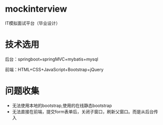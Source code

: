 # mockinterview
IT模拟面试平台（毕业设计）

# 技术选用
后台：springboot+springMVC+mybatis+mysql

前端：HTML+CSS+JavaScript+Bootstrap+jQuery

# 问题收集
* 无法使用本地的bootstrap,使用的在线静态bootstrap
* 无法直接在前端，提交form表单后，关闭子窗口，刷新父窗口。而是从后台传入<script>到前端进行关闭子页面
